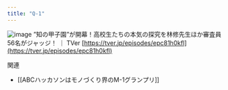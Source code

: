 ```yaml
---
title: "Q-1"
---
```


![image](https://gyazo.com/5019c24b975eee8b6b1f988b727019be/thumb/1000)
”知の甲子園”が開幕！高校生たちの本気の探究を林修先生ほか審査員56名がジャッジ！ ｜ TVer
[https://tver.jp/episodes/epc81h0kfl](https://tver.jp/episodes/epc81h0kfl)

関連
- [[ABCハッカソンはモノづくり界のM-1グランプリ]]